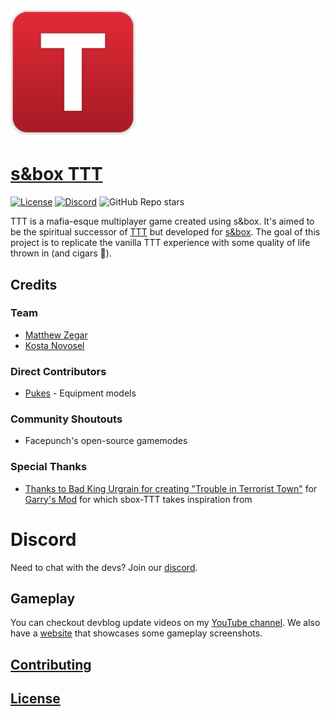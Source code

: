 <h1><img src="ui/traitor-icon.png" alt="TTT logo" height="200"/></h1>

# [s&box TTT](https://cigarlounge.github.io/)

[![License](https://img.shields.io/badge/license-CC%20BY--NC--SA%204.0-red)](https://github.com/CigarLounge/sbox-TTT/blob/main/LICENSE.md)
[![Discord](https://img.shields.io/discord/949508550118481970?label=discord)](https://discord.gg/rrsrakF8N3)
![GitHub Repo stars](https://img.shields.io/github/stars/CigarLounge/sbox-TTT?style=social)

TTT is a mafia-esque multiplayer game created using s&box. It's aimed to be the spiritual successor of [TTT](https://ttt.badking.net/) but developed for [s&box](https://sbox.facepunch.com/news). The goal of this project is to replicate the vanilla TTT experience with some quality of life thrown in (and cigars 🚬).

## Credits

### Team
- [Matthew Zegar](https://github.com/matekdev)
- [Kosta Novosel](https://github.com/kolexxx)

### Direct Contributors
- [Pukes](https://twitter.com/ILikeADaArt) - Equipment models

### Community Shoutouts
- Facepunch's open-source gamemodes

### Special Thanks
- [Thanks to Bad King Urgrain for creating "Trouble in Terrorist Town"](https://ttt.badking.net/) for [Garry's Mod](https://gmod.facepunch.com/) for which sbox-TTT takes inspiration from

# Discord
Need to chat with the devs? Join our [discord](https://discord.gg/rrsrakF8N3).

## Gameplay

You can checkout devblog update videos on my [YouTube channel](https://www.youtube.com/channel/UCk2IAm1j9o_3GWrqf537gNg). We also have a [website](https://cigarlounge.github.io/) that showcases some gameplay screenshots.

## [Contributing](https://github.com/CigarLounge/sbox-TTT/wiki/Contributing)

## [License](https://github.com/CigarLounge/sbox-TTT/blob/main/LICENSE.md)
